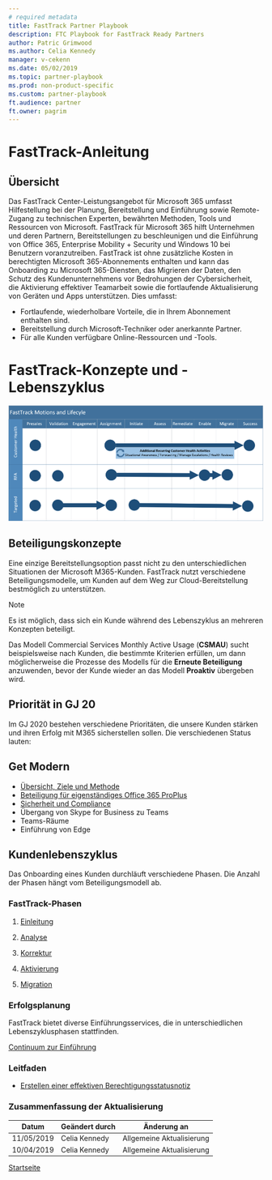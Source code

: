 ```yaml
---
# required metadata
title: FastTrack Partner Playbook
description: FTC Playbook for FastTrack Ready Partners
author: Patric Grimwood 
ms.author: Celia Kennedy
manager: v-cekenn
ms.date: 05/02/2019
ms.topic: partner-playbook
ms.prod: non-product-specific
ms.custom: partner-playbook
ft.audience: partner  
ft.owner: pagrim
---
```


# FastTrack-Anleitung

## Übersicht

Das FastTrack Center-Leistungsangebot für Microsoft 365 umfasst Hilfestellung bei der Planung, Bereitstellung und Einführung sowie Remote-Zugang zu technischen Experten, bewährten Methoden, Tools und Ressourcen von Microsoft. FastTrack für Microsoft 365 hilft Unternehmen und deren Partnern, Bereitstellungen zu beschleunigen und die Einführung von Office 365, Enterprise Mobility + Security und Windows 10 bei Benutzern voranzutreiben. FastTrack ist ohne zusätzliche Kosten in berechtigten Microsoft 365-Abonnements enthalten und kann das Onboarding zu Microsoft 365-Diensten, das Migrieren der Daten, den Schutz des Kundenunternehmens vor Bedrohungen der Cybersicherheit, die Aktivierung effektiver Teamarbeit sowie die fortlaufende Aktualisierung von Geräten und Apps unterstützen. Dies umfasst:

-   Fortlaufende, wiederholbare Vorteile, die in Ihrem Abonnement enthalten sind.
-   Bereitstellung durch Microsoft-Techniker oder anerkannte Partner.
-   Für alle Kunden verfügbare Online-Ressourcen und -Tools.

# FastTrack-Konzepte und -Lebenszyklus

[![FastTrack-Konzepte und -Lebenszyklus: Übersicht](media/fasttrack-motions-lifecycle-summary-partners.png)](media/fasttrack-motions-lifecycle-summary-partners.png)

## Beteiligungskonzepte

Eine einzige Bereitstellungsoption passt nicht zu den unterschiedlichen Situationen der Microsoft M365-Kunden. FastTrack nutzt verschiedene Beteiligungsmodelle, um Kunden auf dem Weg zur Cloud-Bereitstellung bestmöglich zu unterstützen. 

> [!NOTE]
> Es ist möglich, dass sich ein Kunde während des Lebenszyklus an mehreren Konzepten beteiligt.
>
> Das Modell Commercial Services Monthly Active Usage (**CSMAU**) sucht beispielsweise nach Kunden, die bestimmte Kriterien erfüllen, um dann möglicherweise die Prozesse des Modells für die **Erneute Beteiligung** anzuwenden, bevor der Kunde wieder an das Modell **Proaktiv** übergeben wird.

##  Priorität in GJ 20

Im GJ 2020 bestehen verschiedene Prioritäten, die unsere Kunden stärken und ihren Erfolg mit M365 sicherstellen sollen.  Die verschiedenen Status lauten:

##  Get Modern

- [Übersicht, Ziele und Methode](approach-get-modern-de.md)
- [Beteiligung für eigenständiges Office 365 ProPlus](approach-opp-365-standalone-de.md)
- [Sicherheit und Compliance](approach-security-compliance-de.md)
- Übergang von Skype for Business zu Teams
- Teams-Räume
- Einführung von Edge

## Kundenlebenszyklus

Das Onboarding eines Kunden durchläuft verschiedene Phasen. Die Anzahl der Phasen hängt vom Beteiligungsmodell ab.

### FastTrack-Phasen

1. [Einleitung](phase-initiate-de.md)

2. [Analyse](phase-assess-de.md)

3. [Korrektur](phase-remediate-de.md)

4. [Aktivierung](phase-enable-de.md)

5. [Migration](phase-migrate-de.md)

### Erfolgsplanung

FastTrack bietet diverse Einführungsservices, die in unterschiedlichen Lebenszyklusphasen stattfinden.

[Continuum zur Einführung](adoption-continuum-partner-de.md)

### Leitfaden

- [Erstellen einer effektiven Berechtigungsstatusnotiz](status-guidance-entitlement-status-notes-de.md)

### Zusammenfassung der Aktualisierung

|Datum|Geändert durch|Änderung an|
|---------|---------------|----------------------------|
|11/05/2019| Celia Kennedy| Allgemeine Aktualisierung|
|10/04/2019| Celia Kennedy|  Allgemeine Aktualisierung|

[Startseite](http://partner-docs.microsoft.com)
